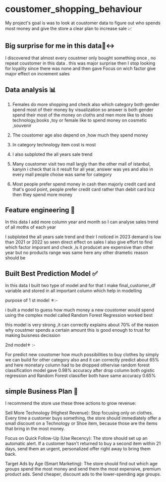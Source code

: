 # coustomer_shopping_behaviour

 My project's goal is was to look at coustomer data to figure out who spends most money and give the store a clear plan to increase sale 📈

## Big surprise for me in this data🙂‍↔️
 I discovered that almost every coustmer only bought something once , no repeat coustomer in this data . this was major surprise 
then 
I stop looking for loyality since there was none and then gave Focus on wich factor give major effect on increment sales

## Data analysis 📊
1. Females do more shopping and check also which category both gender spend most of their money by visualization 
so answer is both gender spend their most of the money on cloths and men more like to shoes technology,books ,toy or female like to spend money on cosmetic ,souvenir

2. The coustomer age also depend on ,how much they spend money 

3. In category technology item cost is most 

 4. I also subploted the all years sale trend 

5. Many coustomer visit two mall largly than the other 
 mall of istanbul,
 kanyin 
i check that is it result for all year, answer was yes and also in every mall people choise was same for category 

6. Most people prefer spend money in cash 
then majorly credit card 
and that's good point, people prefer credit card rather than debit card 
bcz then they spend more money 

## Feature engineering 🤝
 In this data I add more column year and month so I can analyse sales trend of all moths of each year

I  subploted the all years sale trend and their I noticed in 2023 demand is low than 2021 or 2022
so seen direct effect on sales I also give effort to find which factor imporant and check ,is it producet are expensive than other year but no products range was same here any other drametic reason should be

## Built Best Prediction Model ✅
In this data I built two type of model and for that I make final_customer_df variable and stored in all important column which help in modelling 

purpose of 1 st model ⚜️:- 

i built a model to guess how much money a new coustomer would spend 
using the complex model called Random Forest Regression worked best

this model is very strong ,it can correctly explains about 70% of the reason why coustmer spends a certain amount this is good enough to trust for making buisness decission 

2nd model⚜️ :-

 For predict new coustomer how much possibilities to buy clothes by simply we can build for other category also 
and it can correctly predict about 65% and here monetary column had to be dropped othervise random forest classification model gave 0.98% accuracy after drop column 
both ogistic regression  and Random Forest classifier both have same accuracy 0.65%
## simple Business Plan 🚀
I recommend the store use these three actions to grow revenue:

Sell More Technology (Highest Revenue): Stop focusing only on clothes. Every time a customer buys something, the store should immediately offer a small discount on a Technology or Shoe item, because those are the items that bring in the most money.

Focus on Quick Follow-Up (Use Recency): The store should set up an automatic alert. If a customer hasn't returned to buy a second item within 21 days, send them an urgent, personalized offer right away to bring them back.

Target Ads by Age (Smart Marketing): The store should find out which age groups spend the most money and send them the most expensive, premium product ads. Send cheaper, discount ads to the lower-spending age groups.


